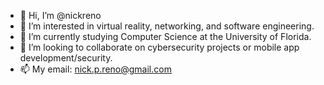 - 👋 Hi, I’m @nickreno
- 👀 I’m interested in virtual reality, networking, and software engineering.
- 🌱 I’m currently studying Computer Science at the University of Florida.
- 💞️ I’m looking to collaborate on cybersecurity projects or mobile app development/security.
- 📫 My email: nick.p.reno@gmail.com
